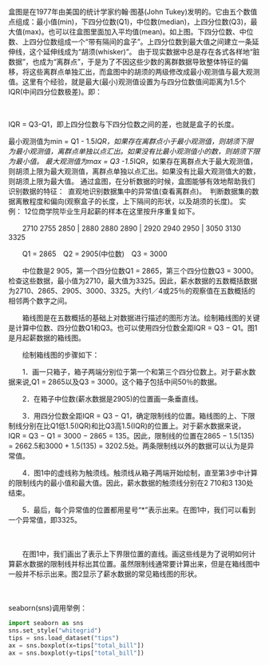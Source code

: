 盒图是在1977年由美国的统计学家约翰·图基(John Tukey)发明的。它由五个数值点组成：最小值(min)，下四分位数(Q1)，中位数(median)，上四分位数(Q3)，最大值(max)。也可以往盒图里面加入平均值(mean)。如上图。下四分位数、中位数、上四分位数组成一个“带有隔间的盒子”。上四分位数到最大值之间建立一条延伸线，这个延伸线成为“胡须(whisker)”。
由于现实数据中总是存在各式各样地“脏数据”，也成为“离群点”，于是为了不因这些少数的离群数据导致整体特征的偏移，将这些离群点单独汇出，而盒图中的胡须的两级修改成最小观测值与最大观测值。这里有个经验，就是最大(最小)观测值设置为与四分位数值间距离为1.5个IQR(中间四分位数极差)。即：


 

IQR = Q3-Q1，即上四分位数与下四分位数之间的差，也就是盒子的长度。

最小观测值为min = Q1 - 1.5*IQR，如果存在离群点小于最小观测值，则胡须下限为最小观测值，离群点单独以点汇出。如果没有比最小观测值小的数，则胡须下限为最小值。
最大观测值为max = Q3 -1.5*IQR，如果存在离群点大于最大观测值，则胡须上限为最大观测值，离群点单独以点汇出。如果没有比最大观测值大的数，则胡须上限为最大值。
通过盒图，在分析数据的时候，盒图能够有效地帮助我们识别数据的特征：
 直观地识别数据集中的异常值(查看离群点)。
 判断数据集的数据离散程度和偏向(观察盒子的长度，上下隔间的形状，以及胡须的长度)。
实例：
12位商学院毕业生月起薪的样本在这里按升序重复如下。

　　2710 2755 2850 | 2880 2880 2890 | 2920 2940 2950 | 3050 3130 3325

　　Q1 = 2865　Q2 = 2905(中位数)　Q3 = 3000

　　中位数是2 905，第一个四分位数Q1 = 2865，第三个四分位数Q3 = 3000。检查这些数据，最小值为2710，最大值为3325。因此，薪水数据的五数概括数据为2710、2865、2905、3000、3325。大约1／4或25％的观察值在五数概括的相邻两个数字之间。

　　箱线图是在五数概括的基础上对数据进行描述的图形方法。绘制箱线图的关键是计算中位数、四分位数Q1和Q3。也可以使用四分位数全距IQR = Q3 − Q1。图1是月起薪数据的箱线图。

　　绘制箱线图的步骤如下：

　　1．画一只箱子，箱子两端分别位于第一个和第三个四分位数上。对于薪水数据来说,Q1 = 2865以及Q3 = 3000。这个箱子包括中间50％的数据。

　　2．在箱子中位数(薪水数据是2905)的位置画一条垂直线。

　　3．用四分位数全距IQR = Q3 − Q1，确定限制线的位置。箱线图的上、下限制线分别在比Q1低1.5(IQR)和比Q3高1.5(IQR)的位置上。对于薪水数据来说，IQR = Q3 − Q1 = 3000 − 2865 = 135。因此，限制线的位置在2865 − 1.5(135) = 2662.5和3000 + 1.5(135) = 3202.5处。两条限制线以外的数据可以认为是异常值。

　　4．图1中的虚线称为触须线。触须线从箱子两端开始绘制，直至第3步中计算的限制线内的最小值和最大值。因此，薪水数据的触须线分别在2 710和3 130处结束。

　　5．最后，每个异常值的位置都用星号“*”表示出来。在图1中，我们可以看到一个异常值，即3325。

　　

　　在图1中，我们画出了表示上下界限位置的直线。画这些线是为了说明如何计算薪水数据的限制线并标出其位置。虽然限制线通常要计算出来，但是在箱线图中一般并不标示出来。图2显示了薪水数据的常见箱线图的形状。

　　

seaborn(sns)调用举例：
```  python
import seaborn as sns
sns.set_style("whitegrid")
tips = sns.load_dataset("tips")
ax = sns.boxplot(x=tips["total_bill"])
ax = sns.boxplot(y=tips["total_bill"])
```


